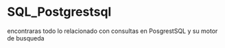 # SQL_Postgrestsql
encontraras todo lo relacionado con consultas en PosgrestSQL y su motor de busqueda
